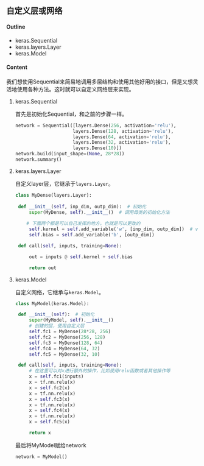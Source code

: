 ## 自定义层或网络

#### Outline

- keras.Sequential
- keras.layers.Layer
- keras.Model

#### Content

我们想使用Sequential来简易地调用多层结构和使用其他好用的接口，但是又想灵活地使用各种方法。这时就可以自定义网络层来实现。

1. keras.Sequential

   首先是初始化Sequential，和之前的步骤一样。

   ```python
   network = Sequential([layers.Dense(256, activation='relu'),
                        layers.Dense(128, activation='relu'),
                        layers.Dense(64, activation='relu'),
                        layers.Dense(32, activation='relu'),
                        layers.Dense(10)])
   network.build(input_shape=(None, 28*28))
   network.summary()
   ```

2. keras.layers.Layer

   自定义layer层，它继承于`layers.Layer`。

   ```python
   class MyDense(layers.Layer):
   	
   	def __init__(self, inp_dim, outp_dim):  # 初始化
   		super(MyDense, self).__init__()  # 调用母类的初始化方法
   		
       # 下面两个都是可以自己发挥的地方，也就是可以更改的
   		self.kernel = self.add_variable('w', [inp_dim, outp_dim])  # variable改成weight好像也可以
   		self.bias = self.add_variable('b', [outp_dim])
   
   	def call(self, inputs, training=None):
   
   		out = inputs @ self.kernel + self.bias
   
   		return out 
   ```

3. keras.Model

   自定义网络，它继承与`keras.Model`。

   ```python
   class MyModel(keras.Model):
   
   	def __init__(self):  # 初始化
   		super(MyModel, self).__init__()
   		# 创建的层，使用自定义层
   		self.fc1 = MyDense(28*28, 256)
   		self.fc2 = MyDense(256, 128)
   		self.fc3 = MyDense(128, 64)
   		self.fc4 = MyDense(64, 32)
   		self.fc5 = MyDense(32, 10)
   
   	def call(self, inputs, training=None):
   		# 在这里可以对x进行额外的操作，比如使用relu函数或者其他操作等
   		x = self.fc1(inputs)
   		x = tf.nn.relu(x)
   		x = self.fc2(x)
   		x = tf.nn.relu(x)
   		x = self.fc3(x)
   		x = tf.nn.relu(x)
   		x = self.fc4(x)
   		x = tf.nn.relu(x)
   		x = self.fc5(x) 
   
   		return x
   ```

   最后将MyModel赋给network

   ```python
   network = MyModel()
   ```

   

